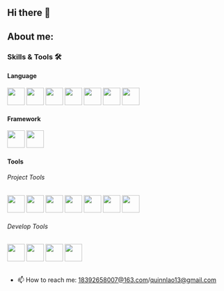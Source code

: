 ## Hi there 👋

<!--
**quinnlao/quinnlao** is a ✨ _special_ ✨ repository because its `README.md` (this file) appears on your GitHub profile.

Here are some ideas to get you started:

- 🔭 I’m currently working on ...
- 🌱 I’m currently learning ...
- 👯 I’m looking to collaborate on ...
- 🤔 I’m looking for help with ...
- 💬 Ask me about ...
- 📫 How to reach me: ...
- 😄 Pronouns: ...
- ⚡ Fun fact: ...
-->
## About me:
<tr>
    <td>
      <h3>Skills & Tools 🛠</h3>
      <h4>Language</h4>
      <code><img height="40" src="https://cdn.jsdelivr.net/gh/quinnlao/CDNS@0.1/ICONS/html5.png"></code>
      <code><img height="40" src="https://cdn.jsdelivr.net/gh/quinnlao/CDNS@0.1/ICONS/css3.png"></code>
      <code><img height="40" src="https://cdn.jsdelivr.net/gh/quinnlao/CDNS@0.1/ICONS/javascript.png"></code>
      <code><img height="40" src="https://cdn.jsdelivr.net/gh/quinnlao/CDNS@0.1/ICONS/typescript.png"></code>
      <code><img height="40" src="https://cdn.jsdelivr.net/gh/quinnlao/CDNS@0.1/ICONS/less.png"></code>
      <code><img height="40" src="https://cdn.jsdelivr.net/gh/quinnlao/CDNS@0.1/ICONS/sass.png"></code>
      <code><img height="40" src="https://cdn.jsdelivr.net/gh/quinnlao/CDNS@0.1/ICONS/node-js.png"></code>
      <br>
      <h4>Framework</h4>
      <code><img height="40" src="https://cdn.jsdelivr.net/gh/quinnlao/CDNS@0.1/ICONS/vuejs.png"></code>
      <code><img height="40" src="https://cdn.jsdelivr.net/gh/quinnlao/CDNS@0.1/ICONS/react.png"></code>
      <br>
      <h4>Tools</h4>
      <h6>Project Tools</h6>
      <code><img height="40" src="https://cdn.jsdelivr.net/gh/quinnlao/CDNS@0.1/ICONS/git.png"></code>
      <code><img height="40" src="https://cdn.jsdelivr.net/gh/quinnlao/CDNS@0.3/ICONS/npm.png"></code>
      <code><img height="40" src="https://cdn.jsdelivr.net/gh/quinnlao/CDNS@0.2/ICONS/pnpm.png"></code>
      <code><img height="40" src="https://cdn.jsdelivr.net/gh/quinnlao/CDNS@0.2/ICONS/webpack.png"></code>
      <code><img height="40" src="https://cdn.jsdelivr.net/gh/quinnlao/CDNS@0.2/ICONS/vite.png"></code>
      <code><img height="40" src="https://cdn.jsdelivr.net/gh/quinnlao/CDNS@0.2/ICONS/qiankun.png"></code>
      <code><img height="40" src="https://cdn.jsdelivr.net/gh/quinnlao/CDNS@0.2/ICONS/monorepo.png"></code>
      <h6>Develop Tools</h6>
      <code><img height="40" src="https://cdn.jsdelivr.net/gh/quinnlao/CDNS@0.1/ICONS/webstorm.jpg"></code>
      <code><img height="40" src="https://cdn.jsdelivr.net/gh/quinnlao/CDNS@0.1/ICONS/vs-code.png"></code>
      <code><img height="40" src="https://cdn.jsdelivr.net/gh/quinnlao/CDNS@0.1/ICONS/chrome.png"></code>
      <code><img height="40" src="https://cdn.jsdelivr.net/gh/quinnlao/CDNS@0.1/ICONS/postman.png"></code>
    </td>
    <td>
<!--       <h3>Views 👀</h3> -->
    </td>
  </tr>

##
- 📫 How to reach me: 18392658007@163.com/quinnlao13@gmail.com
